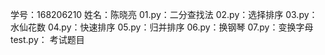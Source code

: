 学号：168206210
姓名：陈晓亮
01.py：二分查找法
02.py：选择排序
03.py：水仙花数
04.py：快速排序
05.py：归并排序
06.py：换钢琴
07.py：变换字母
test.py： 考试题目
